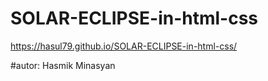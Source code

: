 # SOLAR-ECLIPSE-in-html-css

https://hasul79.github.io/SOLAR-ECLIPSE-in-html-css/

#autor: Hasmik Minasyan
